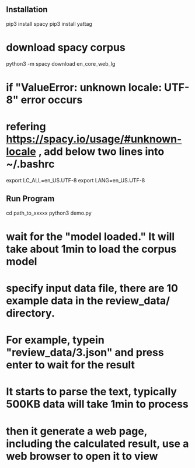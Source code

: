 
## Installation
pip3 install spacy
pip3 install yattag

# download spacy corpus
python3 -m spacy download en_core_web_lg

# if "ValueError: unknown locale: UTF-8" error occurs
# refering https://spacy.io/usage/#unknown-locale , add below two lines into ~/.bashrc
export LC_ALL=en_US.UTF-8
export LANG=en_US.UTF-8


## Run Program
cd path_to_xxxxx
python3 demo.py

# wait for the "model loaded."   It will take about 1min to load the corpus model

# specify input data file, there are 10 example data in the review_data/ directory.
# For example, typein "review_data/3.json" and press enter to wait for the result

# It starts to parse the text, typically 500KB data will take 1min to process
# then it generate a web page, including the calculated result, use a web browser to open it to view
